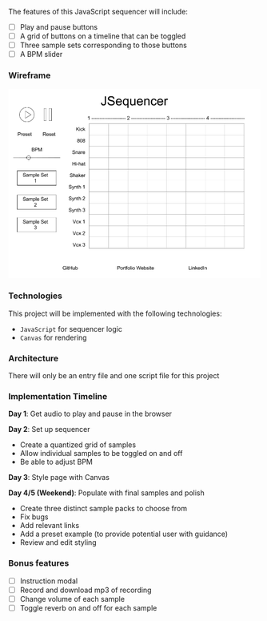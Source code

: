The features of this JavaScript sequencer will include:

- [ ] Play and pause buttons
- [ ] A grid of buttons on a timeline that can be toggled
- [ ] Three sample sets corresponding to those buttons
- [ ] A BPM slider

### Wireframe

![wireframe](https://github.com/Eden12345/JSequencer/blob/master/assets/JSequencer%20Wireframe.png)

### Technologies

This project will be implemented with the following technologies:

- `JavaScript` for sequencer logic
- `Canvas` for rendering

### Architecture

There will only be an entry file and one script file for this project

### Implementation Timeline

**Day 1**: Get audio to play and pause in the browser

**Day 2**: Set up sequencer

- Create a quantized grid of samples
- Allow individual samples to be toggled on and off
- Be able to adjust BPM

**Day 3**: Style page with Canvas

**Day 4/5 (Weekend)**: Populate with final samples and polish

- Create three distinct sample packs to choose from
- Fix bugs
- Add relevant links
- Add a preset example (to provide potential user with guidance)
- Review and edit styling


### Bonus features

- [ ] Instruction modal
- [ ] Record and download mp3 of recording
- [ ] Change volume of each sample
- [ ] Toggle reverb on and off for each sample
